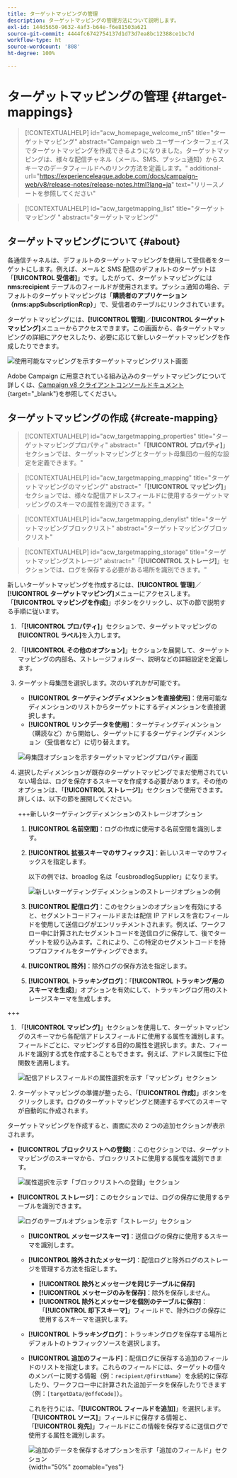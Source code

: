 ```yaml
---
title: ターゲットマッピングの管理
description: ターゲットマッピングの管理方法について説明します。
exl-id: 144d5650-9632-4af3-b64e-f6e81503a621
source-git-commit: 4444fc6742754137d1d73d7ea8bc12388ce1bc7d
workflow-type: ht
source-wordcount: '808'
ht-degree: 100%

---
```


# ターゲットマッピングの管理 {#target-mappings}

>[!CONTEXTUALHELP]
>id="acw_homepage_welcome_rn5"
>title="ターゲットマッピング"
>abstract="Campaign web ユーザーインターフェイスでターゲットマッピングを作成できるようになりました。ターゲットマッピングは、様々な配信チャネル（メール、SMS、プッシュ通知）からスキーマのデータフィールドへのリンク方法を定義します。"
>additional-url="https://experienceleague.adobe.com/docs/campaign-web/v8/release-notes/release-notes.html?lang=ja" text="リリースノートを参照してください"

>[!CONTEXTUALHELP]
>id="acw_targetmapping_list"
>title="ターゲットマッピング "
>abstract="ターゲットマッピング"

## ターゲットマッピングについて {#about}

各通信チャネルは、デフォルトのターゲットマッピングを使用して受信者をターゲットにします。例えば、メールと SMS 配信のデフォルトのターゲットは「**[!UICONTROL 受信者]**」です。したがって、ターゲットマッピングには **nms:recipient** テーブルのフィールドが使用されます。プッシュ通知の場合、デフォルトのターゲットマッピングは「**購読者のアプリケーション（nms:appSubscriptionRcp）**」で、受信者のテーブルにリンクされています。

ターゲットマッピングには、**[!UICONTROL 管理]**／**[!UICONTROL ターゲットマッピング]**&#x200B;メニューからアクセスできます。この画面から、各ターゲットマッピングの詳細にアクセスしたり、必要に応じて新しいターゲットマッピングを作成したりできます。

![使用可能なマッピングを示すターゲットマッピングリスト画面](assets/target-mappings-list.png)

Adobe Campaign に用意されている組み込みのターゲットマッピングについて詳しくは、[Campaign v8 クライアントコンソールドキュメント](https://experienceleague.adobe.com/docs/campaign/campaign-v8/audience/add-profiles/target-mappings.html?lang=ja){target="_blank"}を参照してください。

## ターゲットマッピングの作成 {#create-mapping}

>[!CONTEXTUALHELP]
>id="acw_targetmapping_properties"
>title="ターゲットマッピングプロパティ"
>abstract="「**[!UICONTROL プロパティ]**」セクションでは、ターゲットマッピングとターゲット母集団の一般的な設定を定義できます。"

>[!CONTEXTUALHELP]
>id="acw_targetmapping_mapping"
>title="ターゲットマッピングのマッピング"
>abstract="「**[!UICONTROL マッピング]**」セクションでは、様々な配信アドレスフィールドに使用するターゲットマッピングのスキーマの属性を識別できます。"

>[!CONTEXTUALHELP]
>id="acw_targetmapping_denylist"
>title="ターゲットマッピングブロックリスト"
>abstract="ターゲットマッピングブロックリスト"

>[!CONTEXTUALHELP]
>id="acw_targetmapping_storage"
>title="ターゲットマッピングストレージ"
>abstract="「**[!UICONTROL ストレージ]**」セクションでは、ログを保存する必要がある場所を識別できます。"

新しいターゲットマッピングを作成するには、**[!UICONTROL 管理]**／**[!UICONTROL ターゲットマッピング]**&#x200B;メニューにアクセスします。「**[!UICONTROL マッピングを作成]**」ボタンをクリックし、以下の節で説明する手順に従います。

1. 「**[!UICONTROL プロパティ]**」セクションで、ターゲットマッピングの&#x200B;**[!UICONTROL ラベル]**&#x200B;を入力します。

1. 「**[!UICONTROL その他のオプション]**」セクションを展開して、ターゲットマッピングの内部名、ストレージフォルダー、説明などの詳細設定を定義します。

1. ターゲット母集団を選択します。次のいずれかが可能です。

   * **[!UICONTROL ターゲティングディメンションを直接使用]**：使用可能なディメンションのリストからターゲットにするディメンションを直接選択します。
   * **[!UICONTROL リンクデータを使用]**：ターゲティングディメンション（購読など）から開始し、ターゲットにするターゲティングディメンション（受信者など）に切り替えます。

   ![母集団オプションを示すターゲットマッピングプロパティ画面](assets/target-mappings-properties.png)

1. 選択したディメンションが既存のターゲットマッピングでまだ使用されていない場合は、ログを保存するスキーマを作成する必要があります。その他のオプションは、「**[!UICONTROL ストレージ]**」セクションで使用できます。詳しくは、以下の節を展開してください。

   +++新しいターゲティングディメンションのストレージオプション

   1. **[!UICONTROL 名前空間]**：ログの作成に使用する名前空間を識別します。
   1. **[!UICONTROL 拡張スキーマのサフィックス]**：新しいスキーマのサフィックスを指定します。

      以下の例では、broadlog 名は「cusbroadlogSupplier」になります。

      ![新しいターゲティングディメンションのストレージオプションの例](assets/target-mappings-new.png)

   1. **[!UICONTROL 配信ログ]**：このセクションのオプションを有効にすると、セグメントコードフィールドまたは配信 IP アドレスを含むフィールドを使用して送信ログがエンリッチメントされます。例えば、ワークフロー中に計算されたセグメントコードを送信ログに保存して、後でターゲットを絞り込みます。これにより、この特定のセグメントコードを持つプロファイルをターゲティングできます。

   1. **[!UICONTROL 除外]**：除外ログの保存方法を指定します。

   1. **[!UICONTROL トラッキングログ]**：「**[!UICONTROL トラッキング用のスキーマを生成]**」オプションを有効にして、トラッキングログ用のストレージスキーマを生成します。

+++

1. 「**[!UICONTROL マッピング]**」セクションを使用して、ターゲットマッピングのスキーマから各配信アドレスフィールドに使用する属性を識別します。フィールドごとに、マッピングする目的の属性を選択します。また、フィールドを識別する式を作成することもできます。例えば、アドレス属性に下位関数を適用します。

   ![配信アドレスフィールドの属性選択を示す「マッピング」セクション](assets/target-mappings-mapping.png)

1. ターゲットマッピングの準備が整ったら、「**[!UICONTROL 作成]**」ボタンをクリックします。ログのターゲットマッピングと関連するすべてのスキーマが自動的に作成されます。

ターゲットマッピングを作成すると、画面に次の 2 つの追加セクションが表示されます。

* **[!UICONTROL ブロックリストへの登録]**：このセクションでは、ターゲットマッピングのスキーマから、ブロックリストに使用する属性を識別できます。

  ![属性選択を示す「ブロックリストへの登録」セクション](assets/target-mappings-denylisting.png)

* **[!UICONTROL ストレージ]**：このセクションでは、ログの保存に使用するテーブルを識別できます。

  ![ログのテーブルオプションを示す「ストレージ」セクション](assets/target-mappings-storage.png)

   * **[!UICONTROL メッセージスキーマ]**：送信ログの保存に使用するスキーマを識別します。
   * **[!UICONTROL 除外されたメッセージ]**：配信ログと除外ログのストレージを管理する方法を指定します。

      * **[!UICONTROL 除外とメッセージを同じテーブルに保存]**
      * **[!UICONTROL メッセージのみを保存]**：除外を保存しません。
      * **[!UICONTROL 除外とメッセージを個別のテーブルに保存]**：「**[!UICONTROL 却下スキーマ]**」フィールドで、除外ログの保存に使用するスキーマを選択します。

   * **[!UICONTROL トラッキングログ]**：トラッキングログを保存する場所とデフォルトのトラフィックソースを選択します。
   * **[!UICONTROL 追加のフィールド]**：配信ログに保存する追加のフィールドのリストを指定します。これらのフィールドには、ターゲットの個々のメンバーに関する情報（例：`recipient/@firstName`）を永続的に保存したり、ワークフロー中に計算された追加データを保存したりできます（例：`[targetData/@offeCode]`）。

     これを行うには、「**[!UICONTROL フィールドを追加]**」を選択します。「**[!UICONTROL ソース]**」フィールドに保存する情報と、「**[!UICONTROL 宛先]**」フィールドにこの情報を保存するに送信ログで使用する属性を識別します。

     ![追加のデータを保存するオプションを示す「追加のフィールド」セクション](assets/target-mappings-additional.png){width="50%" zoomable="yes"}
